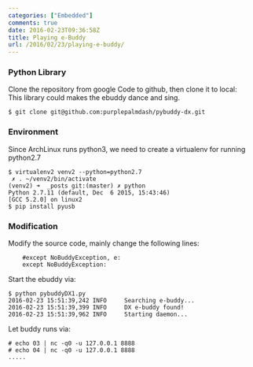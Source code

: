 ```yaml
---
categories: ["Embedded"]
comments: true
date: 2016-02-23T09:36:58Z
title: Playing e-Buddy
url: /2016/02/23/playing-e-buddy/
---
```


### Python Library
Clone the repository from google Code to github, then clone it to local:    
This library could makes the ebuddy dance and sing.   

```
$ git clone git@github.com:purplepalmdash/pybuddy-dx.git
```

### Environment
Since ArchLinux runs python3, we need to create a virtualenv for running python2.7    

```
$ virtualenv2 venv2 --python=python2.7
 ✗ . ~/venv2/bin/activate
(venv2) ➜  _posts git:(master) ✗ python
Python 2.7.11 (default, Dec  6 2015, 15:43:46) 
[GCC 5.2.0] on linux2
$ pip install pyusb
```

### Modification
Modify the source code, mainly change the following lines:    

```
    #except NoBuddyException, e:
    except NoBuddyException:
```

Start the ebuddy via:    

```
$ python pybuddyDX1.py
2016-02-23 15:51:39,242 INFO     Searching e-buddy...
2016-02-23 15:51:39,399 INFO     DX e-buddy found!
2016-02-23 15:51:39,962 INFO     Starting daemon...
```

Let buddy runs via:    

```
# echo 03 | nc -q0 -u 127.0.0.1 8888
# echo 04 | nc -q0 -u 127.0.0.1 8888
.....
```

